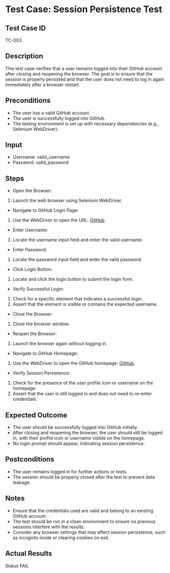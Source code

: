 # Test Case: Session Persistence Test
## Test Case ID
TC-003
## Description
This test case verifies that a user remains logged into their GitHub account after closing and reopening the browser. The goal is to ensure that the session is properly persisted and that the user does not need to log in again immediately after a browser restart.
## Preconditions
- The user has a valid GitHub account.
- The user is successfully logged into GitHub.
- The testing environment is set up with necessary dependencies (e.g., Selenium WebDriver).
## Input
- Username: valid_username
- Password: valid_password 
## Steps
- Open the Browser:
1. Launch the web browser using Selenium WebDriver.
- Navigate to GitHub Login Page:
1. Use the WebDriver to open the URL: [GitHub](https://github.com/login).
- Enter Username:
1. Locate the username input field and enter the valid username.
- Enter Password:
1. Locate the password input field and enter the valid password.
- Click Login Button:
1. Locate and click the login button to submit the login form.
- Verify Successful Login:
1. Check for a specific element that indicates a successful login.
2. Assert that the element is visible or contains the expected username.
- Close the Browser:
1. Close the browser window.
- Reopen the Browser:
1. Launch the browser again without logging in.
- Navigate to GitHub Homepage:
1. Use the WebDriver to open the GitHub homepage: [GitHub](https://github.com/login).
- Verify Session Persistence:
1. Check for the presence of the user profile icon or username on the homepage.
2. Assert that the user is still logged in and does not need to re-enter credentials.
## Expected Outcome
- The user should be successfully logged into GitHub initially.
- After closing and reopening the browser, the user should still be logged in, with their profile icon or username visible on the homepage.
- No login prompt should appear, indicating session persistence.
## Postconditions
- The user remains logged in for further actions or tests.
- The session should be properly closed after the test to prevent data leakage.
## Notes
- Ensure that the credentials used are valid and belong to an existing GitHub account.
- The test should be run in a clean environment to ensure no previous sessions interfere with the results.
- Consider any browser settings that may affect session persistence, such as incognito mode or clearing cookies on exit.
## Actual Results

Status
FAIL
